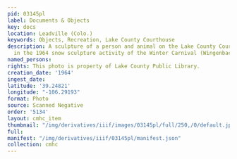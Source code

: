 ```yaml
---
pid: 03145pl
label: Documents & Objects
key: docs
location: Leadville (Colo.)
keywords: Objects, Recreation, Lake County Courthouse
description: A sculpture of a person and animal on the Lake County Courthouse lawn
  in the 1964 snow sculpture activity of the Winter Carnival (Wingenbach Collection)
named_persons: 
rights: This photo is property of Lake County Public Library.
creation_date: '1964'
ingest_date: 
latitude: '39.24821'
longitude: "-106.29193"
format: Photo
source: Scanned Negative
order: '5134'
layout: cmhc_item
thumbnail: "/img/derivatives/iiif/images/03145pl/full/250,/0/default.jpg"
full: 
manifest: "/img/derivatives/iiif/03145pl/manifest.json"
collection: cmhc
---
```

